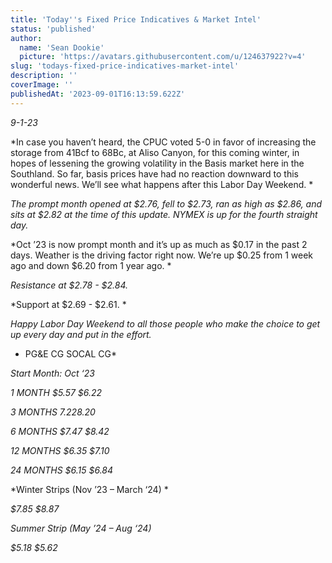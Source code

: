 ```yaml
---
title: 'Today''s Fixed Price Indicatives & Market Intel'
status: 'published'
author:
  name: 'Sean Dookie'
  picture: 'https://avatars.githubusercontent.com/u/124637922?v=4'
slug: 'todays-fixed-price-indicatives-market-intel'
description: ''
coverImage: ''
publishedAt: '2023-09-01T16:13:59.622Z'
---
```


*9-1-23*

*In case you haven’t heard, the CPUC voted 5-0 in favor of increasing the storage from 41Bcf to 68Bc, at Aliso Canyon, for this coming winter, in hopes of lessening the growing volatility in the Basis market here in the Southland. So far, basis prices have had no reaction downward to this wonderful news. We’ll see what happens after this Labor Day Weekend. *

*The prompt month opened at $2.76, fell to $2.73, ran as high as $2.86, and sits at $2.82 at the time of this update. NYMEX is up for the fourth straight day.*

*Oct ’23 is now prompt month and it’s up as much as $0.17 in the past 2 days. Weather is the driving factor right now. We’re up $0.25 from 1 week ago and down $6.20 from 1 year ago. *

*Resistance at $2.78 - $2.84.*

*Support at $2.69 - $2.61. *

*Happy Labor Day Weekend to all those people who make the choice to get up every day and put in the effort.*

* PG&E CG SOCAL CG*

*Start Month: Oct ‘23*

*1 MONTH $5.57 $6.22*

*3 MONTHS $7.22 $8.20*

*6 MONTHS $7.47 $8.42*

*12 MONTHS $6.35 $7.10*

*24 MONTHS $6.15 $6.84*

*Winter Strips (Nov ’23 – March ‘24) *

*$7.85 $8.87*

*Summer Strip (May ’24 – Aug ‘24)*

*$5.18 $5.62*

